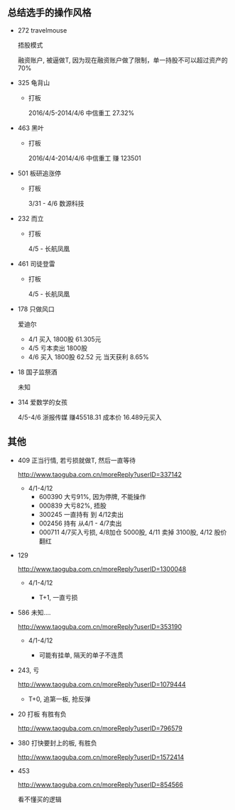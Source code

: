 ## 总结选手的操作风格

* 272 travelmouse

	捂股模式
	
	融资账户, 被逼做T, 因为现在融资账户做了限制，单一持股不可以超过资产的70%

* 325 龟背山 

	* 打板

		2016/4/5-2014/4/6 中信重工 27.32%
		
* 463 黑叶

	* 打板

		2016/4/4-2014/4/6 中信重工 赚 123501
		
		
* 501 板研追涨停

	* 打板

		3/31 - 4/6 数源科技
		
* 232 而立

	* 打板

		4/5 - 长航凤凰
		
* 461 司徒登雷
	* 打板

		4/5 - 长航凤凰
		
* 178 只做风口

	爱迪尔
	
	* 4/1 买入  1800股 61.305元
	* 4/5 亏本卖出 1800股
	* 4/6 买入 1800股 62.52 元 当天获利 8.65%

* 18 国子监祭酒

	未知
	
* 314 爱数学的女孩

	4/5-4/6 浙报传媒  赚45518.31  成本价 16.489元买入



## 其他

* 409  正当行情, 若亏损就做T, 然后一直等待

	<http://www.taoguba.com.cn/moreReply?userID=337142>

	* 4/1-4/12
		* 600390 大亏91%, 因为停牌, 不能操作
		* 000839 大亏82%, 捂股
		* 300245 一直持有 到 4/12卖出
		* 002456 持有 从4/1 - 4/7卖出
		* 000711 4/7买入亏损, 4/8加仓 5000股, 4/11 卖掉 3100股, 4/12 股价翻红
	
* 129 

	<http://www.taoguba.com.cn/moreReply?userID=1300048>
	
	* 4/1-4/12

		* T+1, 一直亏损

* 586 未知....

	<http://www.taoguba.com.cn/moreReply?userID=353190>
	
	* 4/1-4/12

		* 可能有挂单, 隔天的单子不连贯
	
* 243, 亏

	<http://www.taoguba.com.cn/moreReply?userID=1079444>

	* T+0, 追第一板, 抢反弹

* 20 打板 有胜有负

	<http://www.taoguba.com.cn/moreReply?userID=796579>
	
* 380 打快要封上的板, 有胜负

	<http://www.taoguba.com.cn/moreReply?userID=1572414>
	
* 453 

	<http://www.taoguba.com.cn/moreReply?userID=854566>
	
	
	看不懂买的逻辑